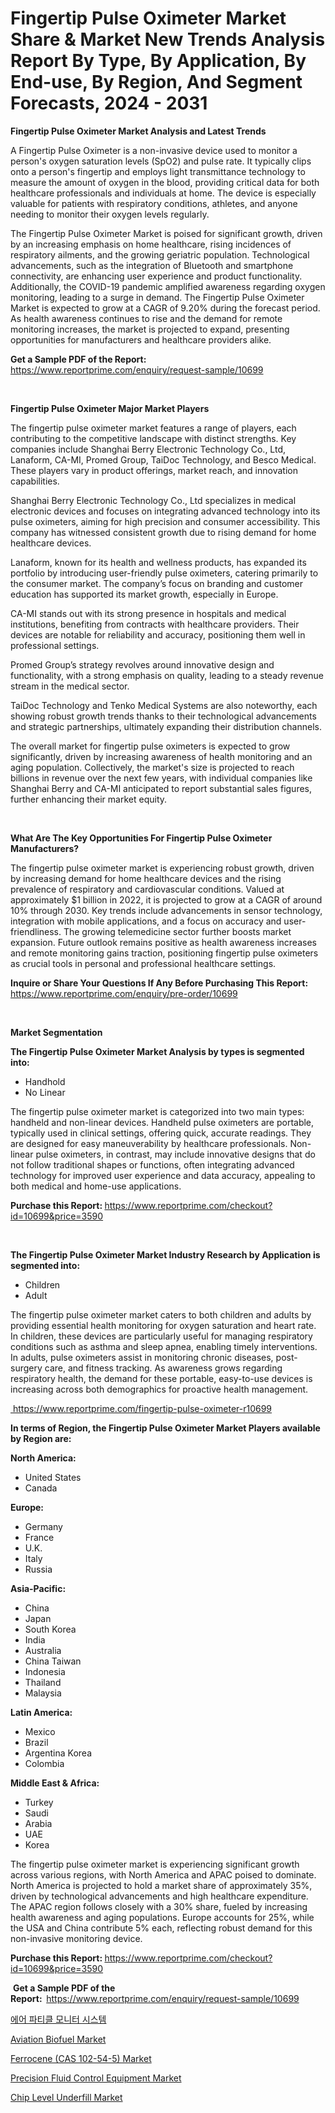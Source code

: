 <p><h1>Fingertip Pulse Oximeter Market Share & Market New Trends Analysis Report By Type, By Application, By End-use, By Region, And Segment Forecasts, 2024 - 2031</h1></p><p><strong>Fingertip Pulse Oximeter Market Analysis and Latest Trends</strong></p>
<p><p>A Fingertip Pulse Oximeter is a non-invasive device used to monitor a person's oxygen saturation levels (SpO2) and pulse rate. It typically clips onto a person's fingertip and employs light transmittance technology to measure the amount of oxygen in the blood, providing critical data for both healthcare professionals and individuals at home. The device is especially valuable for patients with respiratory conditions, athletes, and anyone needing to monitor their oxygen levels regularly.</p><p>The Fingertip Pulse Oximeter Market is poised for significant growth, driven by an increasing emphasis on home healthcare, rising incidences of respiratory ailments, and the growing geriatric population. Technological advancements, such as the integration of Bluetooth and smartphone connectivity, are enhancing user experience and product functionality. Additionally, the COVID-19 pandemic amplified awareness regarding oxygen monitoring, leading to a surge in demand. The Fingertip Pulse Oximeter Market is expected to grow at a CAGR of 9.20% during the forecast period. As health awareness continues to rise and the demand for remote monitoring increases, the market is projected to expand, presenting opportunities for manufacturers and healthcare providers alike.</p></p>
<p><strong>Get a Sample PDF of the Report:&nbsp;</strong> <a href="https://www.reportprime.com/enquiry/request-sample/10699">https://www.reportprime.com/enquiry/request-sample/10699</a></p>
<p>&nbsp;</p>
<p><strong>Fingertip Pulse Oximeter Major Market Players</strong></p>
<p><p>The fingertip pulse oximeter market features a range of players, each contributing to the competitive landscape with distinct strengths. Key companies include Shanghai Berry Electronic Technology Co., Ltd, Lanaform, CA-MI, Promed Group, TaiDoc Technology, and Besco Medical. These players vary in product offerings, market reach, and innovation capabilities.</p><p>Shanghai Berry Electronic Technology Co., Ltd specializes in medical electronic devices and focuses on integrating advanced technology into its pulse oximeters, aiming for high precision and consumer accessibility. This company has witnessed consistent growth due to rising demand for home healthcare devices.</p><p>Lanaform, known for its health and wellness products, has expanded its portfolio by introducing user-friendly pulse oximeters, catering primarily to the consumer market. The company’s focus on branding and customer education has supported its market growth, especially in Europe.</p><p>CA-MI stands out with its strong presence in hospitals and medical institutions, benefiting from contracts with healthcare providers. Their devices are notable for reliability and accuracy, positioning them well in professional settings.</p><p>Promed Group’s strategy revolves around innovative design and functionality, with a strong emphasis on quality, leading to a steady revenue stream in the medical sector.</p><p>TaiDoc Technology and Tenko Medical Systems are also noteworthy, each showing robust growth trends thanks to their technological advancements and strategic partnerships, ultimately expanding their distribution channels.</p><p>The overall market for fingertip pulse oximeters is expected to grow significantly, driven by increasing awareness of health monitoring and an aging population. Collectively, the market's size is projected to reach billions in revenue over the next few years, with individual companies like Shanghai Berry and CA-MI anticipated to report substantial sales figures, further enhancing their market equity.</p></p>
<p>&nbsp;</p>
<p><strong>What Are The Key Opportunities For Fingertip Pulse Oximeter Manufacturers?</strong></p>
<p><p>The fingertip pulse oximeter market is experiencing robust growth, driven by increasing demand for home healthcare devices and the rising prevalence of respiratory and cardiovascular conditions. Valued at approximately $1 billion in 2022, it is projected to grow at a CAGR of around 10% through 2030. Key trends include advancements in sensor technology, integration with mobile applications, and a focus on accuracy and user-friendliness. The growing telemedicine sector further boosts market expansion. Future outlook remains positive as health awareness increases and remote monitoring gains traction, positioning fingertip pulse oximeters as crucial tools in personal and professional healthcare settings.</p></p>
<p><strong>Inquire or Share Your Questions If Any Before Purchasing This Report:</strong> <a href="https://www.reportprime.com/enquiry/pre-order/10699">https://www.reportprime.com/enquiry/pre-order/10699</a></p>
<p>&nbsp;</p>
<p><strong>Market Segmentation</strong></p>
<p><strong>The Fingertip Pulse Oximeter Market Analysis by types is segmented into:</strong></p>
<p><ul><li>Handhold</li><li>No Linear</li></ul></p>
<p><p>The fingertip pulse oximeter market is categorized into two main types: handheld and non-linear devices. Handheld pulse oximeters are portable, typically used in clinical settings, offering quick, accurate readings. They are designed for easy maneuverability by healthcare professionals. Non-linear pulse oximeters, in contrast, may include innovative designs that do not follow traditional shapes or functions, often integrating advanced technology for improved user experience and data accuracy, appealing to both medical and home-use applications.</p></p>
<p><strong>Purchase this Report:&nbsp;</strong><a href="https://www.reportprime.com/checkout?id=10699&price=3590">https://www.reportprime.com/checkout?id=10699&price=3590</a></p>
<p>&nbsp;</p>
<p><strong>The Fingertip Pulse Oximeter Market Industry Research by Application is segmented into:</strong></p>
<p><ul><li>Children</li><li>Adult</li></ul></p>
<p><p>The fingertip pulse oximeter market caters to both children and adults by providing essential health monitoring for oxygen saturation and heart rate. In children, these devices are particularly useful for managing respiratory conditions such as asthma and sleep apnea, enabling timely interventions. In adults, pulse oximeters assist in monitoring chronic diseases, post-surgery care, and fitness tracking. As awareness grows regarding respiratory health, the demand for these portable, easy-to-use devices is increasing across both demographics for proactive health management.</p></p>
<p><a href="https://www.reportprime.com/fingertip-pulse-oximeter-r10699">&nbsp;https://www.reportprime.com/fingertip-pulse-oximeter-r10699</a></p>
<p><strong>In terms of Region, the Fingertip Pulse Oximeter Market Players available by Region are:</strong></p>
<p>
    <p> <strong> North America: </strong>
        <ul>
            <li>United States</li>
            <li>Canada</li>
        </ul>
        </p> 
    <p> <strong> Europe: </strong>
        <ul>
            <li>Germany</li>
            <li>France</li>
            <li>U.K.</li>
            <li>Italy</li>
            <li>Russia</li>
        </ul>
        </p> 
    <p> <strong> Asia-Pacific: </strong>
        <ul>
            <li>China</li>
            <li>Japan</li>
            <li>South Korea</li>
            <li>India</li>
            <li>Australia</li>
            <li>China Taiwan</li>
            <li>Indonesia</li>
            <li>Thailand</li>
            <li>Malaysia</li>
        </ul>
        </p> 
    <p> <strong> Latin America: </strong>
        <ul>
            <li>Mexico</li>
            <li>Brazil</li>
            <li>Argentina Korea</li>
            <li>Colombia</li>
        </ul>
        </p> 
    <p> <strong> Middle East & Africa: </strong>
        <ul>
            <li>Turkey</li>
            <li>Saudi</li>
            <li>Arabia</li>
            <li>UAE</li>
            <li>Korea</li>
        </ul>
    </p>
    </p>
<p><p>The fingertip pulse oximeter market is experiencing significant growth across various regions, with North America and APAC poised to dominate. North America is projected to hold a market share of approximately 35%, driven by technological advancements and high healthcare expenditure. The APAC region follows closely with a 30% share, fueled by increasing health awareness and aging populations. Europe accounts for 25%, while the USA and China contribute 5% each, reflecting robust demand for this non-invasive monitoring device.</p></p>
<p><strong>Purchase this Report: </strong><a href="https://www.reportprime.com/checkout?id=10699&price=3590">https://www.reportprime.com/checkout?id=10699&price=3590</a></p>
<p>&nbsp;<strong>Get a Sample PDF of the Report:&nbsp;&nbsp;</strong><a href="https://www.reportprime.com/enquiry/request-sample/10699">https://www.reportprime.com/enquiry/request-sample/10699</a></p>
<p><strong></strong></p>
<p><p><a href="https://medium.com/@manvir.kharay/%EA%B8%80%EB%A1%9C%EB%B2%8C-%EA%B3%B5%EA%B8%B0-%EC%9E%85%EC%9E%90-%EB%AA%A8%EB%8B%88%ED%84%B0-%EC%8B%9C%EC%8A%A4%ED%85%9C-%EC%82%B0%EC%97%85-%EC%9C%A0%ED%98%95-%EC%9D%91%EC%9A%A9-%EC%8B%9C%EC%9E%A5-%EC%B0%B8%EC%97%AC%EC%9E%90-%EC%A7%80%EC%97%AD-%EC%84%B1%EC%9E%A5-%EB%B6%84%EC%84%9D-%EB%B0%8F-%EB%AF%B8%EB%9E%98-%EC%8B%9C%EB%82%98%EB%A6%AC%EC%98%A4-2024-2031-177ad77eee15?postPublishedType=initial">에어 파티클 모니터 시스템</a></p><p><a href="https://www.linkedin.com/pulse/what-driving-global-aviation-biofuel-market-dive-trends-7h61e?trackingId=pmZVOTehQNiY1usraD6IGg%3D%3D">Aviation Biofuel Market</a></p><p><a href="https://medium.com/@alicemcglynn2022/the-global-ferrocene-cas-102-54-5-market-is-projected-to-experience-an-annual-growth-rate-of-5-6-5c18a1f902b6">Ferrocene (CAS 102-54-5) Market</a></p><p><a href="https://issuu.com/reportprime-2/docs/precision-fluid-control-equipment-m_9bbc61cf313dc1">Precision Fluid Control Equipment Market</a></p><p><a href="https://issuu.com/reportprime-2/docs/chip-level-underfill-market-size-20_acf7f8fda474c8">Chip Level Underfill Market</a></p></p>